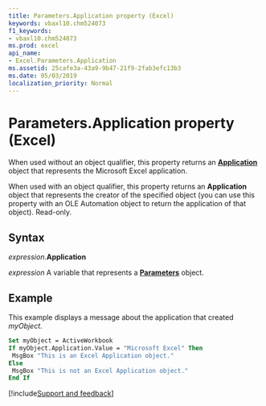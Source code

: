 ```yaml
---
title: Parameters.Application property (Excel)
keywords: vbaxl10.chm524073
f1_keywords:
- vbaxl10.chm524073
ms.prod: excel
api_name:
- Excel.Parameters.Application
ms.assetid: 25cafe3a-43a9-9b47-21f9-2fab3efc13b3
ms.date: 05/03/2019
localization_priority: Normal
---
```



# Parameters.Application property (Excel)

When used without an object qualifier, this property returns an **[Application](Excel.Application(object).md)** object that represents the Microsoft Excel application. 

When used with an object qualifier, this property returns an **Application** object that represents the creator of the specified object (you can use this property with an OLE Automation object to return the application of that object). Read-only.


## Syntax

_expression_.**Application**

_expression_ A variable that represents a **[Parameters](Excel.Parameters.md)** object.


## Example

This example displays a message about the application that created _myObject_.

```vb
Set myObject = ActiveWorkbook 
If myObject.Application.Value = "Microsoft Excel" Then 
 MsgBox "This is an Excel Application object." 
Else 
 MsgBox "This is not an Excel Application object." 
End If
```




[!include[Support and feedback](~/includes/feedback-boilerplate.md)]